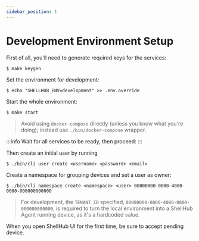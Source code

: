 ```yaml
---
sidebar_position: 1
---
```


# Development Environment Setup

First of all, you'll need to generate required keys for the services:

```
$ make keygen
```

Set the environment for development:

```
$ echo "SHELLHUB_ENV=development" >> .env.override
```

Start the whole environment:

```
$ make start
```

> Avoid using `docker-compose` directly (unless you know what you're doing); instead use `./bin/docker-compose` wrapper.

:::info
Wait for all services to be ready, then proceed:
:::

Then create an initial user by running

```
$ ./bin/cli user create <username> <password> <email>
```

Create a namespace for grouping devices and set a user as owner:

```
$ ./bin/cli namespace create <namespace> <user> 00000000-0000-4000-0000-000000000000
```

> For development, the `TENANT_ID` specified, `00000000-0000-4000-0000-000000000000`, is required to turn the local
> environment into a ShellHub Agent running device, as it's a hardcoded value.

When you open ShellHub UI for the first time, be sure to accept pending device.

